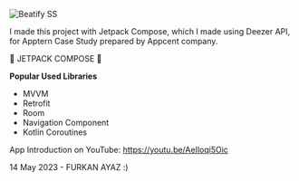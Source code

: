 
![Beatify SS](https://github.com/furkanayaz/Beatify/assets/59910223/cf77e2a0-1f8e-4b29-ba45-5cf2e858e71a)

I made this project with Jetpack Compose, which I made using Deezer API, for Apptern Case Study prepared by Appcent company.

💙 JETPACK COMPOSE 💙

**Popular Used Libraries**
- MVVM
- Retrofit
- Room
- Navigation Component
- Kotlin Coroutines

App Introduction on YouTube: https://youtu.be/AeIloqi5Oic

14 May 2023 - FURKAN AYAZ :)
